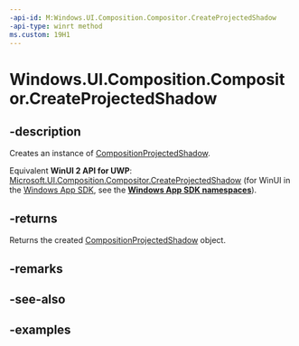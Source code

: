 ```yaml
---
-api-id: M:Windows.UI.Composition.Compositor.CreateProjectedShadow
-api-type: winrt method
ms.custom: 19H1
---
```


<!-- Method syntax.
public CompositionProjectedShadow Compositor.CreateProjectedShadow()
-->

# Windows.UI.Composition.Compositor.CreateProjectedShadow

## -description

Creates an instance of [CompositionProjectedShadow](compositionprojectedshadow.md).

Equivalent **WinUI 2 API for UWP**: [Microsoft.UI.Composition.Compositor.CreateProjectedShadow](/windows/winui/api/microsoft.ui.composition.compositor.createprojectedshadow) (for WinUI in the [Windows App SDK](/windows/apps/windows-app-sdk/), see the **[Windows App SDK namespaces](/windows/windows-app-sdk/api/winrt/)**).

## -returns

Returns the created [CompositionProjectedShadow](compositionprojectedshadow.md) object.

## -remarks

## -see-also

## -examples

